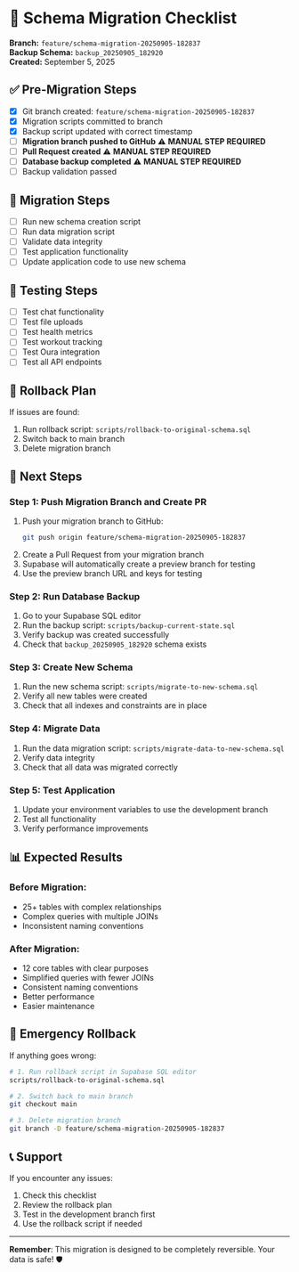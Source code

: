 # 🚀 Schema Migration Checklist

**Branch:** `feature/schema-migration-20250905-182837`  
**Backup Schema:** `backup_20250905_182920`  
**Created:** September 5, 2025

## ✅ Pre-Migration Steps

- [x] Git branch created: `feature/schema-migration-20250905-182837`
- [x] Migration scripts committed to branch
- [x] Backup script updated with correct timestamp
- [ ] **Migration branch pushed to GitHub** ⚠️ **MANUAL STEP REQUIRED**
- [ ] **Pull Request created** ⚠️ **MANUAL STEP REQUIRED**
- [ ] **Database backup completed** ⚠️ **MANUAL STEP REQUIRED**
- [ ] Backup validation passed

## 🔄 Migration Steps

- [ ] Run new schema creation script
- [ ] Run data migration script
- [ ] Validate data integrity
- [ ] Test application functionality
- [ ] Update application code to use new schema

## 🧪 Testing Steps

- [ ] Test chat functionality
- [ ] Test file uploads
- [ ] Test health metrics
- [ ] Test workout tracking
- [ ] Test Oura integration
- [ ] Test all API endpoints

## 🚨 Rollback Plan

If issues are found:

1. Run rollback script: `scripts/rollback-to-original-schema.sql`
2. Switch back to main branch
3. Delete migration branch

## 📝 Next Steps

### **Step 1: Push Migration Branch and Create PR**

1. Push your migration branch to GitHub:
   ```bash
   git push origin feature/schema-migration-20250905-182837
   ```
2. Create a Pull Request from your migration branch
3. Supabase will automatically create a preview branch for testing
4. Use the preview branch URL and keys for testing

### **Step 2: Run Database Backup**

1. Go to your Supabase SQL editor
2. Run the backup script: `scripts/backup-current-state.sql`
3. Verify backup was created successfully
4. Check that `backup_20250905_182920` schema exists

### **Step 3: Create New Schema**

1. Run the new schema script: `scripts/migrate-to-new-schema.sql`
2. Verify all new tables were created
3. Check that all indexes and constraints are in place

### **Step 4: Migrate Data**

1. Run the data migration script: `scripts/migrate-data-to-new-schema.sql`
2. Verify data integrity
3. Check that all data was migrated correctly

### **Step 5: Test Application**

1. Update your environment variables to use the development branch
2. Test all functionality
3. Verify performance improvements

## 📊 Expected Results

### **Before Migration:**

- 25+ tables with complex relationships
- Complex queries with multiple JOINs
- Inconsistent naming conventions

### **After Migration:**

- 12 core tables with clear purposes
- Simplified queries with fewer JOINs
- Consistent naming conventions
- Better performance
- Easier maintenance

## 🚨 Emergency Rollback

If anything goes wrong:

```bash
# 1. Run rollback script in Supabase SQL editor
scripts/rollback-to-original-schema.sql

# 2. Switch back to main branch
git checkout main

# 3. Delete migration branch
git branch -D feature/schema-migration-20250905-182837
```

## 📞 Support

If you encounter any issues:

1. Check this checklist
2. Review the rollback plan
3. Test in the development branch first
4. Use the rollback script if needed

---

**Remember**: This migration is designed to be completely reversible. Your data is safe! 🛡️
